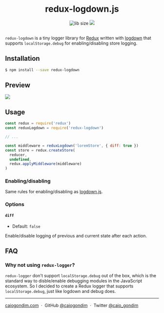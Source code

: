 <h1 align="center">redux-logdown.js</h1>

<div align="center">
<img src="http://img.badgesize.io/caiogondim/redux-logdown.js/master/src/index.js?compression=gzip" alt="lib size"> <a href="https://www.npmjs.com/package/redux-logdown"><img src="https://img.shields.io/npm/v/redux-logdown.svg" /></a>
</div>

<br>

`redux-logdown` is a tiny logger library for [Redux](https://redux.js.org/) written with
[logdown](https://github.com/caiogondim/logdown.js) that supports `localStorage.debug` for
enabling/disabling store logging.

## Installation

```bash
$ npm install --save redux-logdown
```

## Preview

<img src="http://rawgit.com/caiogondim/redux-logdown.js/master/img/preview.svg">

## Usage

```js
const redux = require('redux')
const reduxLogdown = require('redux-logdown')

// ...

const middleware = reduxLogdown('loremStore', { diff: true })
const store = redux.createStore(
  reducer,
  undefined,
  redux.applyMiddleware(middleware)
)
```

### Enabling/disabling

Same rules for enabling/disabling as [logdown.js](https://github.com/caiogondim/logdown.js#enablingdisabling-instances).

### Options

#### `diff`
- Default: `false`

Enable/disable logging of previous and current state after each action.

## FAQ

### Why not using `redux-logger`?

`redux-logger` don't support `localStorage.debug` out of the box, which is the standard way to
disble/enable debugging modules in the JavaScript ecosystem. So I decided to create a Redux logger
that supports `localStorage.debug`, just like logdown and debug does.


---

[caiogondim.com](https://caiogondim.com) &nbsp;&middot;&nbsp;
GitHub [@caiogondim](https://github.com/caiogondim) &nbsp;&middot;&nbsp;
Twitter [@caio_gondim](https://twitter.com/caio_gondim)
